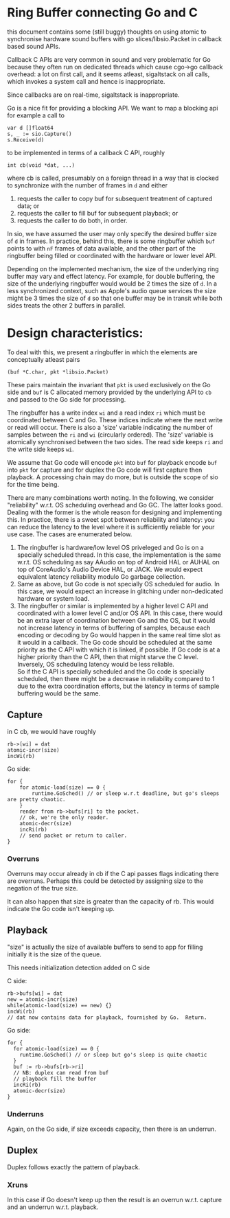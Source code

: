 # Ring Buffer connecting Go and C

this document contains some (still buggy) thoughts on using atomic to
synchronise hardware sound buffers with go slices/libsio.Packet in callback
based sound APIs.

Callback C APIs are very common in sound and very problematic for Go because
they often run on dedicated threads which cause cgo->go callback overhead:  a
lot on first call, and it seems atleast, sigaltstack on all calls, which
invokes a system call and hence is inappropriate.

Since callbacks are on real-time, sigaltstack is inappropriate.

Go is a nice fit for providing a blocking API.  We want to map a blocking api
for example a call to 

```
var d []float64
s, _ := sio.Capture()
s.Receive(d)
```

to be implemented in terms of a callback C API, roughly
```
int cb(void *dat, ...)
```

where cb is called, presumably on a foreign thread in a way
that is clocked to synchronize with the number of frames
in `d` and either 
1. requests the caller to copy buf for subsequent treatment of captured data; or
1. requests the caller to fill buf for subsequent playback; or
1. requests the caller to do both, in order.


In sio, we have assumed the user may only specify the desired buffer size of
`d` in frames.  In practice, behind this, there is some ringbuffer which `buf`
points to with `nF` frames of data available, and the other part of the
ringbuffer being filled or coordinated with the hardware or lower level API.

Depending on the implemented mechanism, the size of the underlying ring buffer
may vary and effect latency.  For example, for double buffering, the size of
the underlying ringbuffer would would be 2 times the size of `d`.  In a less
synchronized context, such as Apple's audio queue services the size might be 3
times the size of `d` so that one buffer may be in transit while both sides
treats the other 2 buffers in parallel.


# Design characteristics:

To deal with this, we present a ringbuffer in which the elements are
conceptually atleast pairs 

```
(buf *C.char, pkt *libsio.Packet)
```

These pairs maintain the invariant that `pkt` is used exclusively on the Go side
and `buf` is C allocated memory provided by the underlying API to `cb` and
passed to the Go side for processing.

The ringbuffer has a write index `wi` and a read index `ri` which must be
coordinated between C and Go.  These indices indicate where the next write or
read will occur.  There is also a 'size' variable indicating the number of
samples between the `ri` and `wi` (circularly ordered).  The 'size' variable is
atomically synchronised between the two sides.  The read side keeps `ri` and
the write side keeps `wi`.

We assume that Go code will encode `pkt` into `buf` for playback encode `buf`
into `pkt` for capture and for duplex the Go code will first capture then
playback.  A processing chain may do more, but is outside the scope of sio for
the time being.

There are many combinations worth noting.  In the following, we consider
"reliability" w.r.t. OS scheduling overhead and Go GC.  The latter looks good.
Dealing with the former is the whole reason for designing and implementing
this.  In practice, there is a sweet spot between reliability and latency:  you
can reduce the latency to the level where it is sufficiently reliable for your
use case.  The cases are enumerated below.

1. The ringbuffer is hardware/low level OS priveleged and Go is on a specially
scheduled thread.  In this case, the implementation is the same w.r.t. 
OS scheduling as say AAudio on top of Android HAL or AUHAL on top of CoreAudio's 
Audio Device HAL, or JACK. We would expect equivalent latency reliability modulo Go garbage collection.
1. Same as above, but Go code is not specially OS scheduled for audio.  In this case,
we would expect an increase in glitching under non-dedicated hardware or system load.
1. The ringbuffer or similar is implemented by a higher level C API and coordinated
with a lower level C and/or OS API.
In this case, there would be an extra layer of coordination between Go and the OS, 
but it would not increase latency in terms of buffering of samples, because each encoding
or decoding by Go would happen in the same real time slot as it would in a callback.
The Go code should be scheduled at the same priority as the C API with which it is linked, 
if possible.  If Go code is at a higher priority than the C API, then that might starve
the C level.  Inversely, OS scheduling latency would be less reliable.  
So if the C API  is specially scheduled and the Go code is specially scheduled, then
there might be a decrease in reliability compared to 1 due to the extra coordination efforts,
but the latency in terms of sample buffering would be the same.


## Capture

in C cb, we would have roughly

```
rb->[wi] = dat
atomic-incr(size)
incWi(rb)
```

Go side:

```
for {
    for atomic-load(size) == 0 {
        runtime.GoSched() // or sleep w.r.t deadline, but go's sleeps are pretty chaotic.
    }
    render from rb->bufs[ri] to the packet.
    // ok, we're the only reader.
    atomic-decr(size)
    incRi(rb)
    // send packet or return to caller.
}
```

### Overruns
Overruns may occur already in cb if the C api passes flags indicating there
are overruns.  Perhaps this could be detected by assigning size to the negation
of the true size.

It can also happen that size is greater than the capacity of rb.  This would
indicate the Go code isn't keeping up.



## Playback

"size" is actually the size of available buffers to send to app for filling
initially it is the size of the queue. 

This needs initialization detection added on C side

C side:
```
rb->bufs[wi] = dat
new = atomic-incr(size)
while(atomic-load(size) == new) {}
incWi(rb)
// dat now contains data for playback, fournished by Go.  Return.
```

Go side:

```
for {
  for atomic-load(size) == 0 {
    runtime.GoSched() // or sleep but go's sleep is quite chaotic
  }
  buf := rb->bufs[rb->ri]
  // NB: duplex can read from buf
  // playback fill the buffer
  incRi(rb)
  atomic-decr(size)
}
```

### Underruns
Again, on the Go side, if size exceeds capacity, then there is an underrun.


## Duplex
Duplex follows exactly the pattern of playback.  

### Xruns 
In this case if Go doesn't
keep up then the result is an overrun w.r.t. capture and an underrun w.r.t. playback.





